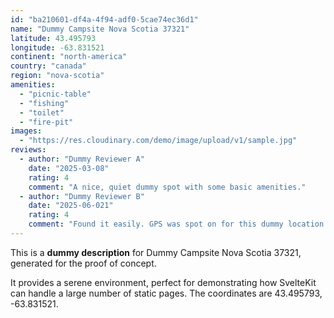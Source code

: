 ```yaml
---
id: "ba210601-df4a-4f94-adf0-5cae74ec36d1"
name: "Dummy Campsite Nova Scotia 37321"
latitude: 43.495793
longitude: -63.831521
continent: "north-america"
country: "canada"
region: "nova-scotia"
amenities:
  - "picnic-table"
  - "fishing"
  - "toilet"
  - "fire-pit"
images:
  - "https://res.cloudinary.com/demo/image/upload/v1/sample.jpg"
reviews:
  - author: "Dummy Reviewer A"
    date: "2025-03-08"
    rating: 4
    comment: "A nice, quiet dummy spot with some basic amenities."
  - author: "Dummy Reviewer B"
    date: "2025-06-021"
    rating: 4
    comment: "Found it easily. GPS was spot on for this dummy location."
---
```


This is a **dummy description** for Dummy Campsite Nova Scotia 37321, generated for the proof of concept.

It provides a serene environment, perfect for demonstrating how SvelteKit can handle a large number of static pages. The coordinates are 43.495793, -63.831521.
